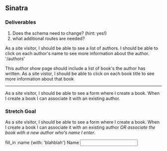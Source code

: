 ## Sinatra

### Deliverables

1. Does the schema need to change?
(hint: yes!)
2. what additional routes are needed?


As a site visitor, I should be able to see a list of authors. I should be able to click on each author's name to see more information about the author.
'/authors'

This author show page should include a list of book's the author has written. As a site vistor, I should be able to click on each book title to see more information about that book

----------------------------------

As a site visitor, I should be able to see a form where I create a book. When I create a book I can associate it with an existing author.


### Stretch Goal
As a site visitor, I should be able to see a form where I create a book. When I create a book I can associate it with an existing author _OR associate the book with a new author who's name I enter_.




fill_in :name {with: 'blahblah'}
<label for='name'>Name</label>
<input type='text' id='name' name='name'>
